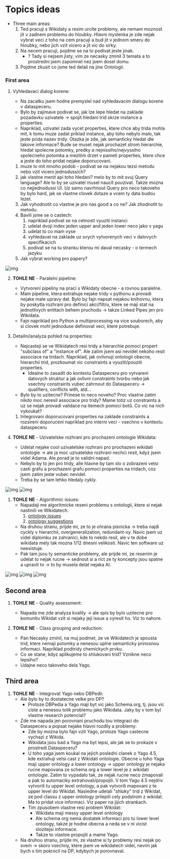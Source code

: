 # Topics ideas

- Three main areas:
    1. Ted pracuji s Wikidaty a resim urcite problemy, ale nemam moznost jit v zadnem problemu do hloubky. Hlavni myslenka je zde nejak vybrat veci z toho na cem pracuji a bud jit v jednom smeru do hloubky, nebo jich vzit vicero a jit vic do sirky.
    2. Na necem pracuji, pojdme se na to podivat jeste jinak. 
       - ? Tady si nejsem jisty, vim ze necasky zminil 3 temata a to prostredni jsem zapomnel nez jsem dosel domu.
    3. Pojdme zkusit co jsme ted delali na jine Ontologii.


### First area 

1. Vyhledavaci dialog korene:
   - Na zacatku jsem hodne premyslel nad vyhledavacim dialogu korene v dataspeceru. 
   - Bylo by zajimave podivat se, jak lze lepe hledat na zaklade pozadavku uzivatele -> spojit hledani trid skrze instance a properties. 
   - Napriklad, uzivatel zada vycet properties, ktere chce aby trida mohla mit, k tomu muze zadat priklad instance, aby toho nebylo malo, tak jeste prida nazev tridy. Otazka je zde, jak semanticky hledat dle takove informace? Bude se muset nejak prochazet strom hierarchie, hledat spolecne potomky, predky a nejnissiho/nejvyssiho spolecneho potomka a mezitim drzet v pameti properties, ktere chce a jeste do toho pridat nejake doporucovani. 

    1. muze to mit mnoho podob - podivat se na nejakou tezsi metodu nebo vzit vicero jednodussich?
    2. jak vlastne menit api toho hledani? melo by to mit svuj Query language? Ale to by se uzivatel musel naucit pouzivat. Takze mozna co nejjednodussi UI. Uz samo navrhnout Query pro neco takoveho by bylo hard, jak se vlastne clovek dotaze a vcem ty data budou lezet.
    3. Jak vyhodnotit co vlastne je pro nas good a co ne? Jak zhodnotit tu metodu.
    4. Bavili jsme se o castech:
       1. napriklad podivat se na cetnosti vyuziti instanci
       2. udelat dvoji index jeden upper and jeden lower neco jako v yagu
       3. udelat to co mam vyse
       4. vyhledavat na zaklade uz svych vytvorenych veci v datovych specifikacich
       5. podivat se na tu stranku kterou mi daval necasky - o termech jazyku
   5. Jak vybrat working pro papery?


![img](figma-search.png)

2. **TOHLE NE** - Paralelni pipeline:
   - Vytvoreni pipeliny na praci s Wikidaty obecne - a rovnou paralelne. 
   - Mam pipeline, ktera extrahuje nejake tridy v pythonu a provadi nejake male upravy dat. Bylo by fajn napsat nejakou knihovnu, ktera by poskytla rozhrani pro definici akci/filtru, ktere se maji stat na jednotlivych entitach behem pruchodu -> takze Linked Pipes jen pro Wikidata. 
   - Fajn napriklad pro Python a multiprocessing na vice souborech, aby si clovek mohl jednoduse definovat veci, ktere potrebuje.

3. Detailni/analyza pohled na properties:
   - Nejcasteji se ve Wikidatech resi tridy a hierarchie pomoci propert "subclass of" a "instance of". Ale zatim jsem asi nevidel nekoho resit associace na tridach. Napriklad, jak ovlivnuji ontologii obecne, hierarchii trid, prozkoumat vic constraints a vyuziti/pouziti properties.
     - Idealne to zasadit do kontextu Dataspeceru pro vytvareni datovych struktur a jak ovlivni constraints tvorbu nebo jak vsechny constraints vubec zahrnout do Dataspeceru -> qualifiers, conflicts with, atd... 
    - Bylo  by to uzitecne? Prinese to neco noveho? Proc vlastne zatim nikdo moc neresil associace pro tridy? Mame totiz uz constraints a uz se nejak provadi validace na itemech pomoci botů. Co vic na nich vykoukat?
   
   1. Integrovani doporucovani properties na zaklade constraints a rozsireni doporuceni napriklad pro interni veci - vsechno v kontextu dataspeceru
     
4. **TOHLE NE** - Uzivatelske rozhrani pro prochazeni ontologie Wikidata:
   - Udelat nejake cool uzivatelske rozhrani pro prochazeni wikidati ontologie -> ale ja moc uzivatelske rozhrani nechci resit, kdyz jsem videl Adama. Ale porad je to validni napad. 
   - Nebylo by to jen pro tridy, alle hlavne by tam slo o zobrazeni vetsi casti grafu a prochazeni grafu pomoci properties na tridach, coz jsem zatim jeste vubec nevidel.
   - Treba by se tam lehko hledaly cykly.

![img](ui1.png)
![img](ui2.png)


1. **TOHLE NE** - Algorithmic issues:
   - Napadaji me algoritmicke reseni problemu s ontologii, ktere si nejak nastinili ve Wikidatech.
     1. [ontology issues](https://www.wikidata.org/wiki/File:WikidataCon_2021_-_Overview_of_ontology_issues.pdf)
     2. [ontology suggestions](https://www.wikidata.org/wiki/File:Wikidata_ontology_issues_%E2%80%94_suggestions_for_prioritisation_2023.pdf)
   - Na druhou stranu, prijde mi, ze to je ohrana pisnicka -> treba najdi cyckly v hierarchii, overgeneralization, redundant-xy. Navic jsem uz videl diplomku ze zahranici, kde to nekdo resil, ale v te dobe wikidata mely tak mozna 1/12 dnesni velikosti. Navic ten software uz neexistuje.
   - Pak tam jsou ty semanticke problemy, ale prijde mi, ze resenim je udelat to nejak rucne -> sednout si a rict ze ty koncepty jsou spatne a upravit to -> to by musela delat nejaka AI.

![img](issues-o.png)
![img](issues-o2.png)
![img](issues-o3.png)

## Second area

1. **TOHLE NE** - Quality assessment: 
   - Napada me zde analyza kvality -> ale spis by bylo uzitecne pro komunitu Wikidat vzit si nejaky jeji issue a vyresit ho. Viz to nahore.

2. **TOHLE NE** - Class grouping and reduction:
   - Pan Necasky zminil, na muj podmet, ze ve Wikidatech je spousta trid, ktere nemaji potomky a nenesou uplne semanticky prinosnou informaci. Napriklad podtridy chemickych prvku.
   - Co se stane, kdyz aplikujeme to shlukovani trid? Vznikne neco lepsiho?
   - Udajne neco takoveho dela Yago.   

## Third area

1. **TOHLE NE** - Integrovat Yago nebo DBPedii:
   - Ale bylo by to dostatecne velke pro DP? 
     - Protoze DBPedia a Yago maji byt vic jako Schema.org, tj. jsou vic ciste a nenesou tolik problemu jako Wikidata. Jaky by v tom byl vlastne research potencial?
   - Zde me napada jen porovnani pruchodu tou integraci do Dataspeceru a popsat nejake hlavni rozdily a problemy:
     - Zde by mozna bylo fajn vzit Yago, protoze Yago castecne vychazi z Wikida.
     -  Wikidata jsou bad a Yago ma byt lepsi, ale jak se to prokaze v prostredi Dataspeceru?
     - U toho yaga jsem koukal na jejich posledni clanek o Yago 4.5, kde extrahuji vetsi cast z Wikidati ontologie. Obecne u toho Yaga maji upper ontology a lower ontology -> upper ontology je nejaka rucne mapovana ze schema org a lower level je z wikidati ontologie. Zatim to vypadalo tak, ze nejak rucne neco zmapovali a pak to automaciky extrahovali/propojili. V tom Yagu 4.5 nejdriv vytvorili tu upper level ontology, a pak vytvorili mapovani z te upper level do Wikidat. Nasledne udelali "shluky" trid z Wikidat, ze pod classu z upper ontology prilepili cely podstrom z wikidat. Ma to pridat vice informaci. Viz paper na jijich strankach.
     - Tim zpusobem vlastne resi problem Wikidat:
       - Wikidata maji messy upper level ontology
       - Ale schema org nema dostatek informaci pro tu lower level ontology, takze je hodne obecna a neda se v ni vicist slozitejsi informace.
       - Takze to vlastne propojili a mame Yago.
   - Na druhou stranu, prijde mi, ze vlastne si ty problemy resi nejak po svem -> skoro vsechny, ktere jsem ve wikidatech videl, nevim jak bych s tim pokrocil na DP, kdybych je porovnaval.